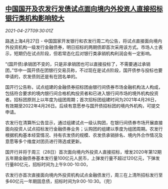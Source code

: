<!--1619517662000-->
[中国国开及农发行发债试点面向境内外投资人直接招标 银行类机构影响较大](https://cn.reuters.com/article/china-ndb-adb-bond-bank-0427-idCNKBS2CE0XK)
------

<div><i>2021-04-27T09:30:01Z</i></div><p>路透上海4月27日 - 中国国家开发银行和农发行周二均公告，将试点直接面向境内外投资机构一级发行金融债券，明日招标的两期债即首次采用该方式。市场人士表示，短期仍在试点阶段，但若常态化后对银行类承销机构利润会有一定影响。</p><p>“(国开债)承销团不变的，只是非承销团也可以直接投标了，不需要通过承销团，”华中一国开债在团银行交易员称，不过现在是试点阶段，国开债参与投标也要申请的，农发债则还是有在团名单的。</p><p>国开行公告称，试点组建的金融债券招标团由银行间债券市场金融机构法人构成，包括符合要求的境内银行间合格机构投资者和已进入银行间市场的境外机构投资者。招标团原则上以年度为组团周期；首次招标团组建时间为2021年4月26日，有效期至2022年4月26日。后续有意愿参与国开债招标团的境内外机构，可提交申请。</p><p>农发行在清算所公告显示，通过组建试点一级认购团，在银行间债券市场开展直接面向投资人试点招标发行金融债券业务；认购团的组建以季度为组团周期。农发行根据机构基本经营情况、持有农发债的规模、农发债承销排名、境内外合作情况及意愿等多个维度对团员进行筛选或更新。</p><p>国开行并将于周三（28日）首次面向境内外投资人直接招标，增发2020年第12期五年期金融债券基本发行量100亿元人民币，上弹发行量不超过120亿元，下弹发行量80亿元，招标时间为上午9:00-10:00，</p><p>农发行亦首次直接面向境内外投资机构试点金融债发行，周三在上清所招标发行至多60亿元一年期固息债，招标时间为9:00-10:30。（完）</p>
